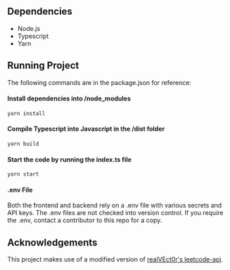 ## Dependencies
- Node.js 
- Typescript
- Yarn

## Running Project
The following commands are in the package.json for reference:
#### Install dependencies into /node_modules
```
yarn install
```
#### Compile Typescript into Javascript in the /dist folder
```
yarn build
```
#### Start the code by running the index.ts file
```
yarn start
```

#### .env File
Both the frontend and backend rely on a .env file with various secrets and API keys. The .env files are not checked into version control. If you require the .env, contact a contributor to this repo for a copy.

## Acknowledgements
This project makes use of a modified version of [realVEct0r's leetcode-api](https://github.com/realVEct0r/leetcode-api).
